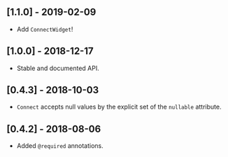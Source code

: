 ## [1.1.0] - 2019-02-09
* Add `ConnectWidget`!

## [1.0.0] - 2018-12-17

* Stable and documented API.

## [0.4.3] - 2018-10-03

* `Connect` accepts null values by the explicit set of the `nullable` attribute.

## [0.4.2] - 2018-08-06

* Added `@required` annotations.
